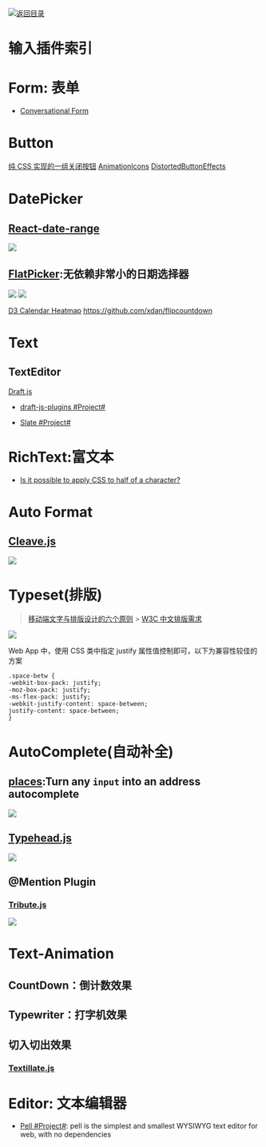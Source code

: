 [![返回目录](https://parg.co/UGo)](https://parg.co/b4z)

# 输入插件索引

# Form: 表单

* [Conversational Form](https://github.com/space10-community/conversational-form)

# Button

[纯 CSS 实现的一组关闭按钮](http://www.html5tricks.com/demo/css3-close-button/index.html)
[AnimationIcons](http://tympanus.net/codrops/2016/02/23/icon-animations-powered-by-mo-js/)
[DistortedButtonEffects](http://tympanus.net/Development/DistortedButtonEffects/)

# DatePicker

## [React-date-range](https://github.com/Adphorus/react-date-range)

![](https://camo.githubusercontent.com/76c13de683772f36fd8d97946d3bbd010439458c/68747470733a2f2f63646e2e706272642e636f2f696d616765732f31666a516c5a7a792e706e67)

## [FlatPicker](https://github.com/chmln/flatpickr):无依赖非常小的日期选择器

![](https://cloud.githubusercontent.com/assets/11352152/14549371/3cbb65da-028d-11e6-976d-a6f63f32061f.PNG)
![](https://cloud.githubusercontent.com/assets/11352152/14397836/d02d2f7c-fdad-11e5-9658-bedfb997ff52.png)

[D3 Calendar Heatmap](https://github.com/DKirwan/calendar-heatmap)
https://github.com/xdan/flipcountdown

# Text

## TextEditor

[Draft.js](http://facebook.github.io/draft-js/)

* [draft-js-plugins #Project#](https://www.draft-js-plugins.com/)

* [Slate #Project#](https://github.com/ianstormtaylor/slate)

# RichText:富文本

* [Is it possible to apply CSS to half of a character?](http://stackoverflow.com/questions/23569441/is-it-possible-to-apply-css-to-half-of-a-character)

# Auto Format

## [Cleave.js](http://nosir.github.io/cleave.js/)

![](https://coding.net/u/hoteam/p/Cache/git/raw/master/2016/7/1/F77A1AFD-C420-4531-8077-F84EE8B6A23F.png)

# Typeset(排版)

> [移动端文字与排版设计的六个原则](http://www.ui.cn/detail/72212.html) > [W3C 中文排版需求](https://www.w3.org/TR/clreq/#positioning_of_bilingual_annotations)

![](http://img.ui.cn/data/file/1/4/0/364041.jpg?imageView2/2/w/900/q/90)

Web App 中，使用 CSS 类中指定 justify 属性值控制即可，以下为兼容性较佳的方案

```
.space-betw {
-webkit-box-pack: justify;
-moz-box-pack: justify;
-ms-flex-pack: justify;
-webkit-justify-content: space-between;
justify-content: space-between;
}
```

# AutoComplete(自动补全)

## [places](https://github.com/algolia/places):Turn any `input` into an address autocomplete

![](https://github.com/algolia/places/raw/master/demo.gif)

## [Typehead.js](https://github.com/twitter/typeahead.js)

![](http://7xkt0f.com1.z0.glb.clouddn.com/ECED4DAA-C722-4AE4-A233-E0C3CD3D123D.png)

## @Mention Plugin

### [Tribute.js](http://zurb.com/article/1435/tribute-js-a-new-lightweight-and-easy-to-)

![](http://www.zurb.com/blog/system/images/1812/original/tribute2.gif?1462310040)

# Text-Animation

## CountDown：倒计数效果

## Typewriter：打字机效果

## 切入切出效果

### [Textillate.js](http://www.yyyweb.com/demo/textillate/)

# Editor: 文本编辑器

* [Pell #Project#](https://github.com/jaredreich/pell): pell is the simplest and smallest WYSIWYG text editor for web, with no dependencies
